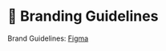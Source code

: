 # 🤘 Branding Guidelines

Brand Guidelines: [Figma](https://www.figma.com/design/jyCRJb0xTEb3JDcGlo3RmU/HC---Aesthetic-Framework?node-id=684-931\&t=R4sVW95wAZSVrZqf-1)
